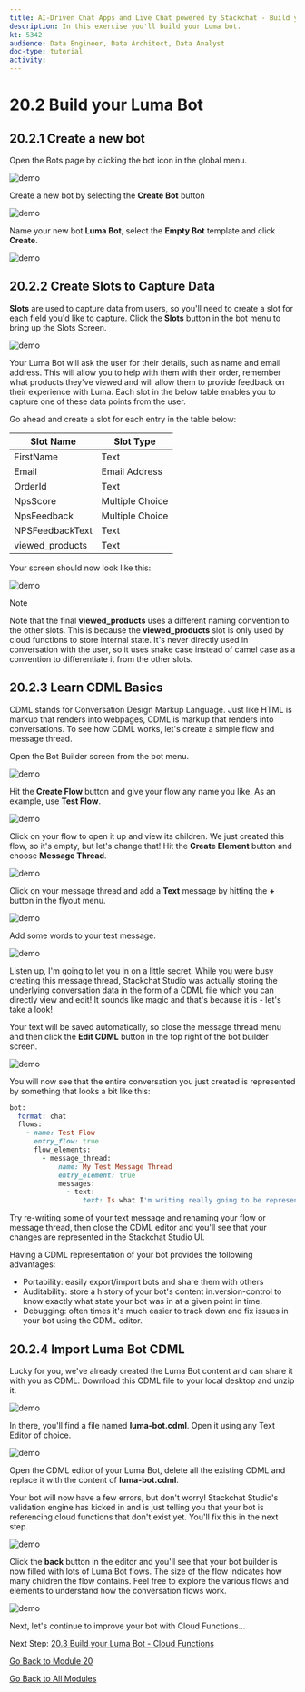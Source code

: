 ```yaml
---
title: AI-Driven Chat Apps and Live Chat powered by Stackchat - Build your Luma Bot
description: In this exercise you'll build your Luma bot.
kt: 5342
audience: Data Engineer, Data Architect, Data Analyst
doc-type: tutorial
activity: 
---
```


# 20.2 Build your Luma Bot

## 20.2.1 Create a new bot

Open the Bots page by clicking the bot icon in the global menu.

![demo](./images/sc9-crunch.png)

Create a new bot by selecting the **Create Bot** button

![demo](./images/ui_create_bot-button.png)

Name your new bot **Luma Bot**, select the **Empty Bot** template and click **Create**.

![demo](./images/ui_create_bot-crunch.png)

## 20.2.2 Create Slots to Capture Data

**Slots** are used to capture data from users, so you'll need to create a slot for each field you'd like to capture. Click the **Slots** button in the bot menu to bring up the Slots Screen.

![demo](./images/ui_slots-crunch.png)

Your Luma Bot will ask the user for their details, such as name and email address. This will allow you to help with them with their order, remember what products they've viewed and will allow them to provide feedback on their experience with Luma. Each slot in the below table enables you to capture one of these data points from the user.

Go ahead and create a slot for each entry in the table below:

| Slot Name       | Slot Type       |
|-----------------|-----------------|
| FirstName       | Text            |
| Email           | Email Address   |
| OrderId         | Text            |
| NpsScore        | Multiple Choice |
| NpsFeedback     | Multiple Choice |
| NPSFeedbackText | Text            |
| viewed_products | Text            |

Your screen should now look like this:

![demo](./images/ui_slots_created-crunch.png)

>[!NOTE]
>
>Note that the final **viewed_products** uses a different naming convention to the other slots. This is because the **viewed_products** slot is only used by cloud functions to store internal state. It's never directly used in conversation with the user, so it uses snake case instead of camel case as a convention to differentiate it from the other slots.

## 20.2.3 Learn CDML Basics

CDML stands for Conversation Design Markup Language. Just like HTML is markup that renders into webpages, CDML is markup that renders into conversations. To see how CDML works, let's create a simple flow and message thread.

Open the Bot Builder screen from the bot menu.

![demo](./images/ui_bot_builder-crunch.png)

Hit the **Create Flow** button and give your flow any name you like. As an example, use **Test Flow**.

![demo](./images/ui_bot_builder_flow-crunch.png)

Click on your flow to open it up and view its children. We just created this flow, so it's empty, but let's change that! Hit the **Create Element** button and choose **Message Thread**.

![demo](./images/ui_flow_details-crunch.png)

Click on your message thread and add a **Text** message by hitting the **+** button in the flyout menu.

![demo](./images/ui_create_message_thread-crunch.png)

Add some words to your test message.

![demo](./images/ui_write_text_message-crunch.png)

Listen up, I'm going to let you in on a little secret. While you were busy creating this message thread, Stackchat Studio was actually storing the underlying conversation data in the form of a CDML file which you can directly view and edit! It sounds like magic and that's because it is - let's take a look!

Your text will be saved automatically, so close the message thread menu and then click the **Edit CDML** button in the top right of the bot builder screen.

![demo](./images/ui_cdml_button-crunch.png)

You will now see that the entire conversation you just created is represented by something that looks a bit like this:

```ruby
bot:
  format: chat
  flows:
    - name: Test Flow
      entry_flow: true
      flow_elements:
        - message_thread:
            name: My Test Message Thread
            entry_element: true
            messages:
              - text:
                  text: Is what I'm writing really going to be represented as CDML?

```

Try re-writing some of your text message and renaming your flow or message thread, then close the CDML editor and you'll see that your changes are represented in the Stackchat Studio UI.

Having a CDML representation of your bot provides the following advantages:

- Portability: easily export/import bots and share them with others
- Auditability: store a history of your bot's content in.version-control to know exactly what state your bot was in at a given point in time.
- Debugging: often times it's much easier to track down and fix issues in your bot using the CDML editor.

## 20.2.4 Import Luma Bot CDML

Lucky for you, we've already created the Luma Bot content and can share it with you as CDML. Download this CDML file to your local desktop and unzip it. 

![demo](./images/cdmlzip.png)

In there, you'll find a file named **luma-bot.cdml**. Open it using any Text Editor of choice.

![demo](./images/cdmlzip1.png)

Open the CDML editor of your Luma Bot, delete all the existing CDML and replace it with the content of **luma-bot.cdml**.

Your bot will now have a few errors, but don't worry! Stackchat Studio's validation engine has kicked in and is just telling you that your bot is referencing cloud functions that don't exist yet. You'll fix this in the next step.

![demo](./images/ui_cdml_paste-crunch.png)

Click the **back** button in the editor and you'll see that your bot builder is now filled with lots of Luma Bot flows. The size of the flow indicates how many children the flow contains. Feel free to explore the various flows and elements to understand how the conversation flows work.

![demo](./images/ui_luma_flows-crunch.png)

Next, let's continue to improve your bot with Cloud Functions...

Next Step: [20.3 Build your Luma Bot - Cloud Functions](./ex3.md)

[Go Back to Module 20](./ai-driven-chat-apps-stackchat.md)

[Go Back to All Modules](./../../overview.md)
